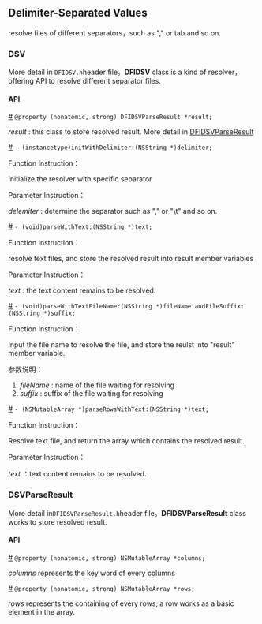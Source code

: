 ## Delimiter-Separated Values

resolve files of different separators，such as "," or tab and so on.

### DSV

More detail in `DFIDSV.h`header file。**DFIDSV** class is a kind of resolver，offering API to resolve different separator files.

#### API

[#]() `@property (nonatomic, strong) DFIDSVParseResult *result;`

*result* : this class to store resolved result. More detail in  [DFIDSVParseResult]()

[#]() `- (instancetype)initWithDelimiter:(NSString *)delimiter;`

Function Instruction：

Initialize the resolver with specific separator

Parameter Instruction：

*delemiter* : determine the separator such as "," or "\t" and so on.

[#]() `- (void)parseWithText:(NSString *)text;`

Function Instruction：

resolve text files, and store the resolved result into result member variables

Parameter Instruction：

*text* : the text content remains to be resolved.

[#]() `- (void)parseWithTextFileName:(NSString *)fileName andFileSuffix:(NSString *)suffix;`

Function Instruction：

Input the file name to resolve the file, and store the reulst into "result" member variable.

参数说明：

1. *fileName* : name of the file waiting for resolving
2. *suffix* : suffix of the file waiting for resolving

[#]() `- (NSMutableArray *)parseRowsWithText:(NSString *)text;`

Function Instruction：

Resolve text file, and return the array which contains the resolved result.

Parameter Instruction：

*text* ：text content remains to be resolved.

### DSVParseResult

More detail in`DFIDSVParseResult.h`header file。**DFIDSVParseResult** class works to store resolved result.

#### API

[#]() `@property (nonatomic, strong) NSMutableArray *columns;`

*columns* represents the key word of every columns

[#]() `@property (nonatomic, strong) NSMutableArray *rows;`

*rows* represents the containing of every rows, a row works as a basic element in the array.